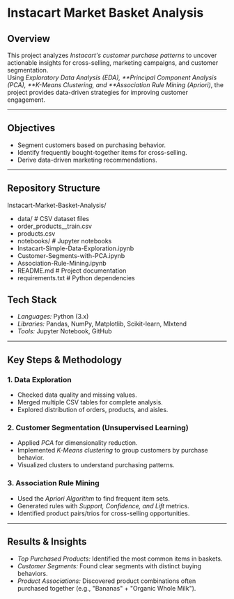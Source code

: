 # Instacart Market Basket Analysis

## Overview
This project analyzes *Instacart's customer purchase patterns* to uncover actionable insights for cross-selling, marketing campaigns, and customer segmentation.  
Using *Exploratory Data Analysis (EDA), **Principal Component Analysis (PCA), **K-Means Clustering, and **Association Rule Mining (Apriori)*, the project provides data-driven strategies for improving customer engagement.

---

## Objectives
- Segment customers based on purchasing behavior.
- Identify frequently bought-together items for cross-selling.
- Derive data-driven marketing recommendations.

---

## Repository Structure

Instacart-Market-Basket-Analysis/
- data/ # CSV dataset files
- order_products__train.csv
- products.csv
- notebooks/ # Jupyter notebooks
- Instacart-Simple-Data-Exploration.ipynb
- Customer-Segments-with-PCA.ipynb
- Association-Rule-Mining.ipynb
- README.md # Project documentation
- requirements.txt # Python dependencies

## Tech Stack
- *Languages:* Python (3.x)
- *Libraries:* Pandas, NumPy, Matplotlib, Scikit-learn, Mlxtend
- *Tools:* Jupyter Notebook, GitHub

---

## Key Steps & Methodology
### 1. Data Exploration
- Checked data quality and missing values.
- Merged multiple CSV tables for complete analysis.
- Explored distribution of orders, products, and aisles.

### 2. Customer Segmentation (Unsupervised Learning)
- Applied *PCA* for dimensionality reduction.
- Implemented *K-Means clustering* to group customers by purchase behavior.
- Visualized clusters to understand purchasing patterns.

### 3. Association Rule Mining
- Used the *Apriori Algorithm* to find frequent item sets.
- Generated rules with *Support, Confidence, and Lift* metrics.
- Identified product pairs/trios for cross-selling opportunities.

---

## Results & Insights
- *Top Purchased Products:* Identified the most common items in baskets.
- *Customer Segments:* Found clear segments with distinct buying behaviors.
- *Product Associations:* Discovered product combinations often purchased together (e.g., "Bananas" + "Organic Whole Milk").
